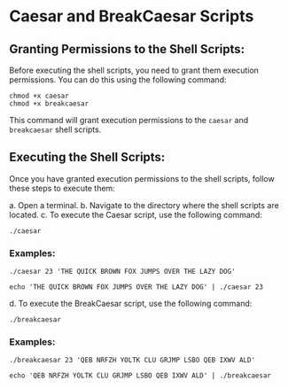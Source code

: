 # Caesar and BreakCaesar Scripts

## Granting Permissions to the Shell Scripts:

Before executing the shell scripts, you need to grant them execution permissions. You can do this using the following command:

```
chmod +x caesar
chmod +x breakcaesar
```

This command will grant execution permissions to the `caesar` and `breakcaesar` shell scripts.

## Executing the Shell Scripts:

Once you have granted execution permissions to the shell scripts, follow these steps to execute them:

a. Open a terminal.
b. Navigate to the directory where the shell scripts are located.
c. To execute the Caesar script, use the following command:

```
./caesar
```

### Examples:

```
./caesar 23 'THE QUICK BROWN FOX JUMPS OVER THE LAZY DOG'
```

```
echo 'THE QUICK BROWN FOX JUMPS OVER THE LAZY DOG' | ./caesar 23
```

d. To execute the BreakCaesar script, use the following command:

```
./breakcaesar
```

### Examples:

```
./breakcaesar 23 'QEB NRFZH YOLTK CLU GRJMP LSBO QEB IXWV ALD'
```

```
echo 'QEB NRFZH YOLTK CLU GRJMP LSBO QEB IXWV ALD' | ./breakcaesar
```
